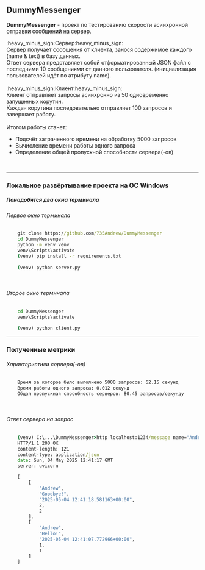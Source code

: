 <h2>DummyMessenger</h2>


<b>DummyMessenger</b> - проект по тестированию скорости асинхронной отправки сообщений на сервер.<br>

<div>:heavy_minus_sign:Сервер:heavy_minus_sign:<br>
Сервер получает сообщения от клиента, занося содержимое каждого (name & text) в базу данных.<br>
Ответ сервера представляет собой отформатированный JSON файл с последними 10 сообщениями от данного пользователя. (инициализация пользователей идёт по атрибуту name). 
</div><br>

<div>:heavy_minus_sign:Клиент:heavy_minus_sign:<br>
Клиент отправляет запросы асинхронно из 50 одновременно запущенных корутин.<br> 
Каждая корутина последовательно отправляет 100 запросов и завершает работу.
</div>
<div><br>
Итогом работы станет:
<ul>
    <li>Подсчёт затраченного времени на обработку 5000 запросов</li>
    <li>Вычисление времени работы одного запроса</li>
    <li>Определение общей пропускной способности сервера(-ов)</li>
</ul>
</div><br>
<hr>
<h3>Локальное развёртывание проекта на ОС Windows</h3>

<h5><i>Понадобятся два окна терминала</i></h5>
<div>
<h6>Первое окно терминала</h6>

```cmd
    git clone https://github.com/735Andrew/DummyMessenger 
    cd DummyMessenger
    python -m venv venv 
    venv\Scripts\activate
    (venv) pip install -r requirements.txt
    
    (venv) python server.py
```
</div><br>
<div>
<h6>Второе окно терминала</h6>

```cmd
    cd DummyMessenger 
    venv\Scripts\activate
    
    (venv) python client.py
```
</div>
<hr>
<h3>Полученные метрики</h3>

<h6><i>Характеристики сервера(-ов)</i></h6>
<div>

```cmd
    Время за которое было выполнено 5000 запросов: 62.15 секунд
    Время работы одного запроса: 0.012 секунд
    Общая пропускная способность серверов: 80.45 запросов/секунду
```
</div><br>
<div>
<h6>Ответ сервера на запрос</h6>

```cmd
    (venv) C:\...\DummyMessenger>http localhost:1234/message name="Andrew" text="Goodbye!"
    HTTP/1.1 200 OK
    content-length: 121
    content-type: application/json
    date: Sun, 04 May 2025 12:41:17 GMT
    server: uvicorn

    [
        [
            "Andrew",
            "Goodbye!",
            "2025-05-04 12:41:18.581163+00:00",
            2,
            2
        ],
        [
            "Andrew",
            "Hello!",
            "2025-05-04 12:41:07.772966+00:00",
            1,
            1
        ]
    ]
```
</div>

